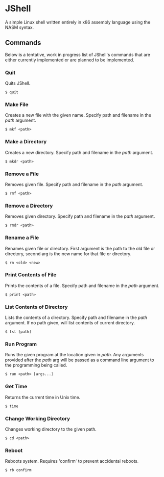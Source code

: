 # JShell
A simple Linux shell written entirely in x86 assembly language using the NASM syntax.

## Commands
Below is a tentative, work in progress list of JShell's commands that are either currently implemented or are planned to be implemented.

### Quit
Quits JShell.
```
$ quit
```

### Make File
Creates a new file with the given name. Specify path and filename in the *path* argument.
```
$ mkf <path>
```

### Make a Directory
Creates a new directory. Specify path and filename in the *path* argument.
```
$ mkdr <path>
```

### Remove a File
Removes given file. Specify path and filename in the *path* argument.
```
$ rmf <path>
```

### Remove a Directory
Removes given directory. Specify path and filename in the *path* argument.
```
$ rmdr <path>
```

### Rename a File
Renames given file or directory. First argument is the path to the old file or directory, second arg is the new name for that file or directory.
```
$ rn <old> <new>
```

### Print Contents of File
Prints the contents of a file. Specify path and filename in the *path* argument.
```
$ print <path>
```

### List Contents of Directory
Lists the contents of a directory. Specify path and filename in the *path* argument. If no path given, will list contents of current directory.
```
$ lst [path]
```

### Run Program
Runs the given program at the location given in *path.* Any arguments provided after the *path* arg will be passed as a command line argument to the programming being called.
```
$ run <path> [args...]
```

### Get Time
Returns the current time in Unix time.
```
$ time
```

### Change Working Directory
Changes working directory to the given path.
```
$ cd <path> 
```

### Reboot
Reboots system. Requires 'confirm' to prevent accidental reboots.
```
$ rb confirm
```

